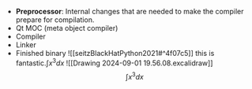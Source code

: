 * **Preprocessor**: Internal changes that are needed to make the compiler prepare for compilation.
* Qt MOC (meta object compiler)
* Compiler
* Linker
* Finished binary
![[seitzBlackHatPython2021#^4f07c5]]
this is fantastic.$\int {{x^3}} dx$
![[Drawing 2024-09-01 19.56.08.excalidraw]]
$$\int {{x^3}} dx$$
